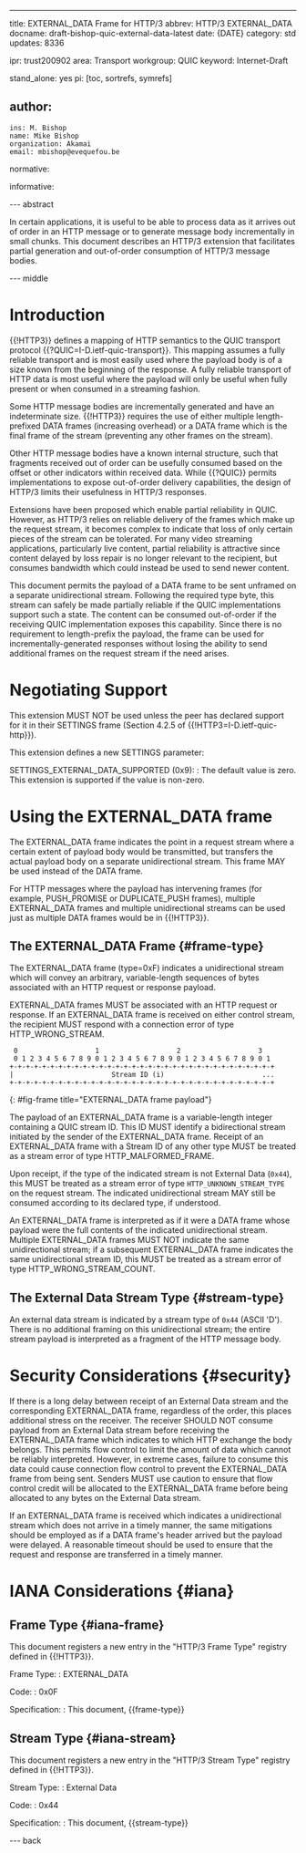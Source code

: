 ---
title: EXTERNAL_DATA Frame for HTTP/3
abbrev: HTTP/3 EXTERNAL_DATA
docname: draft-bishop-quic-external-data-latest
date: {DATE}
category: std
updates: 8336

ipr: trust200902
area: Transport
workgroup: QUIC
keyword: Internet-Draft

stand_alone: yes
pi: [toc, sortrefs, symrefs]

author:
  -
    ins: M. Bishop
    name: Mike Bishop
    organization: Akamai
    email: mbishop@evequefou.be

normative:

informative:

--- abstract

In certain applications, it is useful to be able to process data as it arrives
out of order in an HTTP message or to generate message body incrementally in
small chunks.  This document describes an HTTP/3 extension that facilitates
partial generation and out-of-order consumption of HTTP/3 message bodies.

--- middle

# Introduction

{{!HTTP3}} defines a mapping of HTTP semantics to the QUIC transport protocol
{{?QUIC=I-D.ietf-quic-transport}}. This mapping assumes a fully reliable
transport and is most easily used where the payload body is of a size known from
the beginning of the response.  A fully reliable transport of HTTP data is most
useful where the payload will only be useful when fully present or when consumed
in a streaming fashion.

Some HTTP message bodies are incrementally generated and have an indeterminate
size. {{!HTTP3}} requires the use of either multiple length-prefixed DATA frames
(increasing overhead) or a DATA frame which is the final frame of the stream
(preventing any other frames on the stream).

Other HTTP message bodies have a known internal structure, such that fragments
received out of order can be usefully consumed based on the offset or other
indicators within received data.  While {{?QUIC}} permits implementations to
expose out-of-order delivery capabilities, the design of HTTP/3 limits their
usefulness in HTTP/3 responses.

Extensions have been proposed which enable partial reliability in QUIC.
However, as HTTP/3 relies on reliable delivery of the frames which make up the
request stream, it becomes complex to indicate that loss of only certain pieces
of the stream can be tolerated.  For many video streaming applications,
particularly live content, partial reliability is attractive since content
delayed by loss repair is no longer relevant to the recipient, but consumes
bandwidth which could instead be used to send newer content.

This document permits the payload of a DATA frame to be sent unframed on a
separate unidirectional stream.  Following the required type byte, this stream
can safely be made partially reliable if the QUIC implementations support such a
state.  The content can be consumed out-of-order if the receiving QUIC
implementation exposes this capability. Since there is no requirement to
length-prefix the payload, the frame can be used for incrementally-generated
responses without losing the ability to send additional frames on the request
stream if the need arises.

# Negotiating Support

This extension MUST NOT be used unless the peer has declared support for it in
their SETTINGS frame (Section 4.2.5 of {{!HTTP3=I-D.ietf-quic-http}}).

This extension defines a new SETTINGS parameter:

SETTINGS_EXTERNAL_DATA_SUPPORTED (0x9):
: The default value is zero.  This extension is supported if the value is
  non-zero.

# Using the EXTERNAL_DATA frame

The EXTERNAL_DATA frame indicates the point in a request stream where a certain
extent of payload body would be transmitted, but transfers the actual payload
body on a separate unidirectional stream.  This frame MAY be used instead of the
DATA frame.

For HTTP messages where the payload has intervening frames (for example,
PUSH_PROMISE or DUPLICATE_PUSH frames), multiple EXTERNAL_DATA frames and
multiple unidirectional streams can be used just as multiple DATA frames would
be in {{!HTTP3}}.

## The EXTERNAL_DATA Frame {#frame-type}

The EXTERNAL_DATA frame (type=0xF) indicates a unidirectional stream which will
convey an arbitrary, variable-length sequences of bytes associated with an HTTP
request or response payload.

EXTERNAL_DATA frames MUST be associated with an HTTP request or response. If an
EXTERNAL_DATA frame is received on either control stream, the recipient MUST
respond with a connection error of type HTTP_WRONG_STREAM.

~~~ drawing
 0                   1                   2                   3
 0 1 2 3 4 5 6 7 8 9 0 1 2 3 4 5 6 7 8 9 0 1 2 3 4 5 6 7 8 9 0 1
+-+-+-+-+-+-+-+-+-+-+-+-+-+-+-+-+-+-+-+-+-+-+-+-+-+-+-+-+-+-+-+-+
|                        Stream ID (i)                        ...
+-+-+-+-+-+-+-+-+-+-+-+-+-+-+-+-+-+-+-+-+-+-+-+-+-+-+-+-+-+-+-+-+
~~~
{: #fig-frame title="EXTERNAL_DATA frame payload"}

The payload of an EXTERNAL_DATA frame is a variable-length integer containing a
QUIC stream ID.  This ID MUST identify a bidirectional stream initiated by the
sender of the EXTERNAL_DATA frame.  Receipt of an EXTERNAL_DATA frame with a
Stream ID of any other type MUST be treated as a stream error of type
HTTP_MALFORMED_FRAME.

Upon receipt, if the type of the indicated stream is not External Data (`0x44`),
this MUST be treated as a stream error of type `HTTP_UNKNOWN_STREAM_TYPE` on the
request stream.  The indicated unidirectional stream MAY still be consumed
according to its declared type, if understood.

An EXTERNAL_DATA frame is interpreted as if it were a DATA frame whose payload
were the full contents of the indicated unidirectional stream.  Multiple
EXTERNAL_DATA frames MUST NOT indicate the same unidirectional stream; if a
subsequent EXTERNAL_DATA frame indicates the same unidirectional stream ID, this
MUST be treated as a stream error of type HTTP_WRONG_STREAM_COUNT.

## The External Data Stream Type {#stream-type}

An external data stream is indicated by a stream type of `0x44` (ASCII 'D').
There is no additional framing on this unidirectional stream; the entire stream
payload is interpreted as a fragment of the HTTP message body.

# Security Considerations {#security}

If there is a long delay between receipt of an External Data stream and the
corresponding EXTERNAL_DATA frame, regardless of the order, this places
additional stress on the receiver. The receiver SHOULD NOT consume payload from
an External Data stream before receiving the EXTERNAL_DATA frame which indicates
to which HTTP exchange the body belongs.  This permits flow control to limit the
amount of data which cannot be reliably interpreted.  However, in extreme cases,
failure to consume this data could cause connection flow control to prevent the
EXTERNAL_DATA frame from being sent.  Senders MUST use caution to ensure that
flow control credit will be allocated to the EXTERNAL_DATA frame before being
allocated to any bytes on the External Data stream.

If an EXTERNAL_DATA frame is received which indicates a unidirectional stream
which does not arrive in a timely manner, the same mitigations should be
employed as if a DATA frame's header arrived but the payload were delayed.  A
reasonable timeout should be used to ensure that the request and response are
transferred in a timely manner.

# IANA Considerations {#iana}

## Frame Type {#iana-frame}

This document registers a new entry in the "HTTP/3 Frame Type" registry defined
in {{!HTTP3}}.

Frame Type:
: EXTERNAL_DATA

Code:
: 0x0F

Specification:
: This document, {{frame-type}}

## Stream Type {#iana-stream}

This document registers a new entry in the "HTTP/3 Stream Type" registry defined
in {{!HTTP3}}.

Stream Type:
: External Data

Code:
: 0x44

Specification:
: This document, {{stream-type}}

--- back

